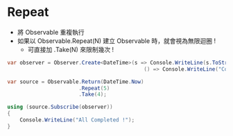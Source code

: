 # Repeat

- 將 Observable 重複執行
- 如果以 Observable.Repeat(N) 建立 Observable 時，就會視為無限迴圈 !
  - 可直接加 .Take(N) 來限制幾次 !

```cs
var observer = Observer.Create<DateTime>(s => Console.WriteLine(s.ToString("hh:mm:ss fffffff")),
                                            () => Console.WriteLine("Complete"));

var source = Observable.Return(DateTime.Now)
                       .Repeat(5)
                       .Take(4);

using (source.Subscribe(observer))
{
    Console.WriteLine("All Completed !");
}
```